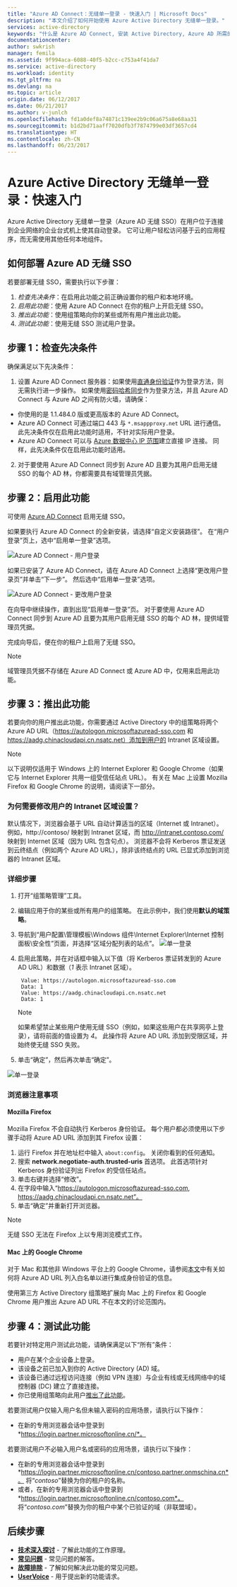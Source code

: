 ```yaml
---
title: "Azure AD Connect：无缝单一登录 - 快速入门 | Microsoft Docs"
description: "本文介绍了如何开始使用 Azure Active Directory 无缝单一登录。"
services: active-directory
keywords: "什么是 Azure AD Connect, 安装 Active Directory, Azure AD 所需的组件, SSO, 单一登录"
documentationcenter: 
author: swkrish
manager: femila
ms.assetid: 9f994aca-6088-40f5-b2cc-c753a4f41da7
ms.service: active-directory
ms.workload: identity
ms.tgt_pltfrm: na
ms.devlang: na
ms.topic: article
origin.date: 06/12/2017
ms.date: 06/21/2017
ms.author: v-junlch
ms.openlocfilehash: fd1a0def8a74871c139ee2b9c06a675a8e68aa31
ms.sourcegitcommit: b1d2bd71aaff7020dfb3f7874799e03df3657cd4
ms.translationtype: HT
ms.contentlocale: zh-CN
ms.lasthandoff: 06/23/2017
---
```

<a id="azure-active-directory-seamless-single-sign-on-quick-start" class="xliff"></a>

# Azure Active Directory 无缝单一登录：快速入门

Azure Active Directory 无缝单一登录（Azure AD 无缝 SSO）在用户位于连接到企业网络的企业台式机上使其自动登录。 它可让用户轻松访问基于云的应用程序，而无需使用其他任何本地组件。

<a id="how-to-deploy-azure-ad-seamless-sso" class="xliff"></a>

## 如何部署 Azure AD 无缝 SSO

若要部署无缝 SSO，需要执行以下步骤：
1. *检查先决条件*：在启用此功能之前正确设置你的租户和本地环境。
2. *启用此功能*：使用 Azure AD Connect 在你的租户上开启无缝 SSO。
3. *推出此功能*：使用组策略向你的某些或所有用户推出此功能。
4. *测试此功能*：使用无缝 SSO 测试用户登录。

<a id="step-1-check-prerequisites" class="xliff"></a>

## 步骤 1：检查先决条件

确保满足以下先决条件：

1. 设置 Azure AD Connect 服务器：如果使用[直通身份验证](active-directory-aadconnect-pass-through-authentication.md)作为登录方法，则无需执行进一步操作。 如果使用[密码哈希同步](active-directory-aadconnectsync-implement-password-synchronization.md)作为登录方法，并且 Azure AD Connect 与 Azure AD 之间有防火墙，请确保：
- 你使用的是 1.1.484.0 版或更高版本的 Azure AD Connect。
- Azure AD Connect 可通过端口 443 与 `*.msappproxy.net` URL 进行通信。 此先决条件仅在启用此功能时适用，不针对实际用户登录。
- Azure AD Connect 可以与 [Azure 数据中心 IP 范围](https://www.microsoft.com/download/details.aspx?id=42064)建立直接 IP 连接。 同样，此先决条件仅在启用此功能时适用。
2. 对于要使用 Azure AD Connect 同步到 Azure AD 且要为其用户启用无缝 SSO 的每个 AD 林，你都需要具有域管理员凭据。

<a id="step-2-enable-the-feature" class="xliff"></a>

## 步骤 2：启用此功能

可使用 [Azure AD Connect](active-directory-aadconnect.md) 启用无缝 SSO。

如果要执行 Azure AD Connect 的全新安装，请选择“自定义安装路径”。[](active-directory-aadconnect-get-started-custom.md) 在“用户登录”页上，选中“启用单一登录”选项。

![Azure AD Connect - 用户登录](./media/active-directory-aadconnect-sso/sso8.png)

如果已安装了 Azure AD Connect，请在 Azure AD Connect 上选择“更改用户登录页”并单击“下一步”。 然后选中“启用单一登录”选项。

![Azure AD Connect - 更改用户登录](./media/active-directory-aadconnect-user-signin/changeusersignin.png)

在向导中继续操作，直到出现“启用单一登录”页。 对于要使用 Azure AD Connect 同步到 Azure AD 且要为其用户启用无缝 SSO 的每个 AD 林，提供域管理员凭据。 

完成向导后，便在你的租户上启用了无缝 SSO。

>[!NOTE]
> 域管理员凭据不存储在 Azure AD Connect 或 Azure AD 中，仅用来启用此功能。

<a id="step-3-roll-out-the-feature" class="xliff"></a>

## 步骤 3：推出此功能

若要向你的用户推出此功能，你需要通过 Active Directory 中的组策略将两个 Azure AD URL（https://autologon.microsoftazuread-sso.com 和 https://aadg.chinacloudapi.cn.nsatc.net）添加到用户的 Intranet 区域设置。

>[!NOTE]
> 以下说明仅适用于 Windows 上的 Internet Explorer 和 Google Chrome（如果它与 Internet Explorer 共用一组受信任站点 URL）。 有关在 Mac 上设置 Mozilla Firefox 和 Google Chrome 的说明，请阅读下一部分。

<a id="why-do-you-need-to-modify-users-intranet-zone-settings" class="xliff"></a>

### 为何需要修改用户的 Intranet 区域设置？

默认情况下，浏览器会基于 URL 自动计算适当的区域（Internet 或 Intranet）。 例如，http://contoso/ 映射到 Intranet 区域，而 http://intranet.contoso.com/ 映射到 Internet 区域（因为 URL 包含句点）。 浏览器不会将 Kerberos 票证发送到云终结点（例如两个 Azure AD URL），除非该终结点的 URL 已显式添加到浏览器的 Intranet 区域。

<a id="detailed-steps" class="xliff"></a>

### 详细步骤

1. 打开“组策略管理”工具。
2. 编辑应用于你的某些或所有用户的组策略。 在此示例中，我们使用**默认的域策略**。
3. 导航到“用户配置\管理模板\Windows 组件\Internet Explorer\Internet 控制面板\安全性”页面，并选择“区域分配列表的站点”。
![单一登录](./media/active-directory-aadconnect-sso/sso6.png)  
4. 启用此策略，并在对话框中输入以下值（将 Kerberos 票证转发到的 Azure AD URL）和数据（*1* 表示 Intranet 区域）。

        Value: https://autologon.microsoftazuread-sso.com
        Data: 1
        Value: https://aadg.chinacloudapi.cn.nsatc.net
        Data: 1
    
    >[!NOTE]
    > 如果希望禁止某些用户使用无缝 SSO（例如，如果这些用户在共享网亭上登录），请将前面的值设置为 *4*。 此操作将 Azure AD URL 添加到受限区域，并始终使无缝 SSO 失败。

5. 单击“确定”，然后再次单击“确定”。

![单一登录](./media/active-directory-aadconnect-sso/sso7.png)

<a id="browser-considerations" class="xliff"></a>

### 浏览器注意事项

<a id="mozilla-firefox" class="xliff"></a>

#### Mozilla Firefox

Mozilla Firefox 不会自动执行 Kerberos 身份验证。 每个用户都必须使用以下步骤手动将 Azure AD URL 添加到其 Firefox 设置：
1. 运行 Firefox 并在地址栏中输入 `about:config`。 关闭你看到的任何通知。
2. 搜索 **network.negotiate-auth.trusted-uris** 首选项。 此首选项针对 Kerberos 身份验证列出 Firefox 的受信任站点。
3. 单击右键并选择“修改”。
4. 在字段中输入“https://autologon.microsoftazuread-sso.com, https://aadg.chinacloudapi.cn.nsatc.net”。
5. 单击“确定”并重新打开浏览器。

>[!NOTE]
>无缝 SSO 无法在 Firefox 上以专用浏览模式工作。

<a id="google-chrome-on-mac" class="xliff"></a>

#### Mac 上的 Google Chrome

对于 Mac 和其他非 Windows 平台上的 Google Chrome，请参阅[本文](https://dev.chromium.org/administrators/policy-list-3#AuthServerWhitelist)中有关如何将 Azure AD URL 列入白名单以进行集成身份验证的信息。

使用第三方 Active Directory 组策略扩展向 Mac 上的 Firefox 和 Google Chrome 用户推出 Azure AD URL 不在本文的讨论范围内。

<a id="step-4-test-the-feature" class="xliff"></a>

## 步骤 4：测试此功能

若要针对特定用户测试此功能，请确保满足以下“所有”条件：
  - 用户在某个企业设备上登录。
  - 该设备之前已加入到你的 Active Directory (AD) 域。
  - 该设备已通过远程访问连接（例如 VPN 连接）与企业有线或无线网络中的域控制器 (DC) 建立了直接连接。
  - 你已使用组策略向此用户[推出了此功能](##step-3-roll-out-the-feature)。

若要测试用户仅输入用户名但未输入密码的应用场景，请执行以下操作：
- 在新的专用浏览器会话中登录到 *https://login.partner.microsoftonline.cn/*。

若要测试用户不必输入用户名或密码的应用场景，请执行以下操作： 
- 在新的专用浏览器会话中登录到 *https://login.partner.microsoftonline.cn/contoso.partner.onmschina.cn*。 将“*contoso*”替换为你的租户的名称。
- 或者，在新的专用浏览器会话中登录到 *https://login.partner.microsoftonline.cn/contoso.com*。 将“*contoso.com*”替换为你的租户中某个已验证的域（非联盟域）。

<a id="next-steps" class="xliff"></a>

## 后续步骤

- [**技术深入探讨**](active-directory-aadconnect-sso-how-it-works.md) - 了解此功能的工作原理。
- [**常见问题**](active-directory-aadconnect-sso-faq.md) - 常见问题的解答。
- [**故障排除**](active-directory-aadconnect-troubleshoot-sso.md) - 了解如何解决此功能的常见问题。
- [**UserVoice**](https://feedback.azure.com/forums/169401-azure-active-directory/category/160611-directory-synchronization-aad-connect) - 用于提出新的功能请求。

